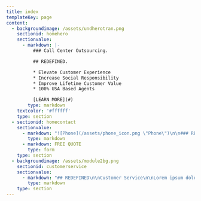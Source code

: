 ```yaml
---
title: index
templateKey: page
content:
  - backgroundimage: /assets/undherotran.png
    sectionid: homehero
    sectionvalue:
      - markdown: |-
          ### Call Center Outsourcing.

          ## REDEFINED.

          * Elevate Customer Experience
          * Increase Social Responsibility
          * Improve Lifetime Customer Value
          * 100% USA Based Agents

          [LEARN MORE](#)
        type: markdown
    textcolor: '#ffffff'
    type: section
  - sectionid: homecontact
    sectionvalue:
      - markdown: "![Phone](/assets/phone_icon.png \"Phone\")\n\n### REDEFINED\n\n#### Call Center Outsourcing.\n\nLorem ipsum dolor sit amet, \x03consectetur adipiscing elit. Maecenas est sem pulvinar in ultrices sit amet, vestibulum sit amet lorem."
        type: markdown
      - markdown: FREE QUOTE
        type: form
    type: section
  - backgroundimage: /assets/module2bg.png
    sectionid: customerservice
    sectionvalue:
      - markdown: "## REDEFINED\n\nCustomer Service\n\nLorem ipsum dolor sit amet, \x03consectetur adipiscing elit. Maecenas est sem pulvinar in ultrices sit amet, vestibulum sit amet lorem."
        type: markdown
    type: section
---
```


